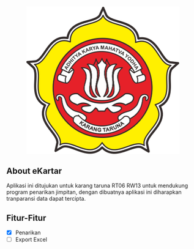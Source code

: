 <p align="center"><a href="https://laravel.com" target="_blank"><img src="./public/images/logo.png" width="400" alt="Laravel Logo"></a></p>

## About eKartar

Aplikasi ini ditujukan untuk karang taruna RT06 RW13 untuk mendukung program penarikan jimpitan, dengan dibuatnya aplikasi ini diharapkan tranparansi data dapat tercipta.

## Fitur-Fitur

-   [x] Penarikan
-   [ ] Export Excel
